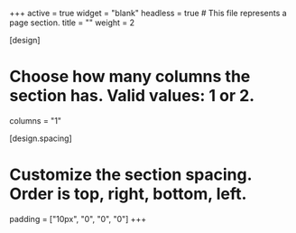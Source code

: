 +++
active = true
widget = "blank"
headless = true  # This file represents a page section.
title = ""
weight = 2

[design]
  # Choose how many columns the section has. Valid values: 1 or 2.
  columns = "1"
  
[design.spacing]
  # Customize the section spacing. Order is top, right, bottom, left.
  padding = ["10px", "0", "0", "0"]
+++
<!--{{% alert note %}}
[Θέματα Διπλωματικών Εργασιών 2021-2022](thesestopics)
{{% /alert %}}-->
